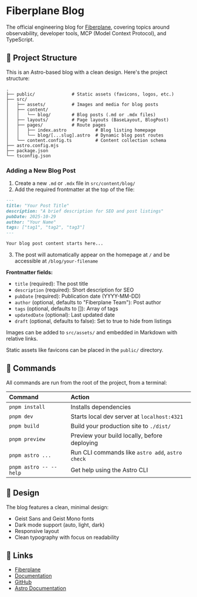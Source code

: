 # Fiberplane Blog

The official engineering blog for [Fiberplane](https://fiberplane.com), covering topics around observability, developer tools, MCP (Model Context Protocol), and TypeScript.

## 🚀 Project Structure

This is an Astro-based blog with a clean design. Here's the project structure:

```
.
├── public/              # Static assets (favicons, logos, etc.)
├── src/
│   ├── assets/          # Images and media for blog posts
│   ├── content/
│   │   └── blog/        # Blog posts (.md or .mdx files)
│   ├── layouts/         # Page layouts (BaseLayout, BlogPost)
│   ├── pages/           # Route pages
│   │   ├── index.astro           # Blog listing homepage
│   │   └── blog/[...slug].astro  # Dynamic blog post routes
│   └── content.config.ts         # Content collection schema
├── astro.config.mjs
├── package.json
└── tsconfig.json
```

### Adding a New Blog Post

1. Create a new `.md` or `.mdx` file in `src/content/blog/`
2. Add the required frontmatter at the top of the file:

```md
---
title: "Your Post Title"
description: "A brief description for SEO and post listings"
pubDate: 2025-10-29
author: "Your Name"
tags: ["tag1", "tag2", "tag3"]
---

Your blog post content starts here...
```

3. The post will automatically appear on the homepage at `/` and be accessible at `/blog/your-filename`

**Frontmatter fields:**
- `title` (required): The post title
- `description` (required): Short description for SEO
- `pubDate` (required): Publication date (YYYY-MM-DD)
- `author` (optional, defaults to "Fiberplane Team"): Post author
- `tags` (optional, defaults to []): Array of tags
- `updatedDate` (optional): Last updated date
- `draft` (optional, defaults to false): Set to true to hide from listings

Images can be added to `src/assets/` and embedded in Markdown with relative links.

Static assets like favicons can be placed in the `public/` directory.

## 🧞 Commands

All commands are run from the root of the project, from a terminal:

| Command                   | Action                                           |
| :------------------------ | :----------------------------------------------- |
| `pnpm install`             | Installs dependencies                            |
| `pnpm dev`             | Starts local dev server at `localhost:4321`      |
| `pnpm build`           | Build your production site to `./dist/`          |
| `pnpm preview`         | Preview your build locally, before deploying     |
| `pnpm astro ...`       | Run CLI commands like `astro add`, `astro check` |
| `pnpm astro -- --help` | Get help using the Astro CLI                     |

## 🎨 Design

The blog features a clean, minimal design:
- Geist Sans and Geist Mono fonts
- Dark mode support (auto, light, dark)
- Responsive layout
- Clean typography with focus on readability

## 🔗 Links

- [Fiberplane](https://fiberplane.com)
- [Documentation](https://docs.fiberplane.com)
- [GitHub](https://github.com/fiberplane)
- [Astro Documentation](https://docs.astro.build)
